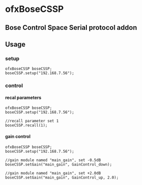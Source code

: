 # ofxBoseCSSP

## Bose Control Space Serial protocol addon

## Usage

### setup

~~~
ofxBoseCSSP boseCSSP;
boseCSSP.setup("192.168.7.56");
~~~
### control

#### recal parameters
~~~
ofxBoseCSSP boseCSSP;
boseCSSP.setup("192.168.7.56");

//recall parameter set 1
boseCSSP.recall(1);
~~~

#### gain control
~~~
ofxBoseCSSP boseCSSP;
boseCSSP.setup("192.168.7.56");

//gain module named "main_gain", set -0.5dB
boseCSSP.setGain("main_gain", GainControl_down);

//gain module named "main_gain", set +2.0dB
boseCSSP.setGain("main_gain", GainControl_up, 2.0);